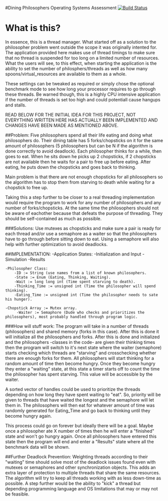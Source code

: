 #Dining Philosophers Operating Systems Assessment [![Build Status](https://travis-ci.org/Gi133/DiningPhilosophers.svg?branch=master)](https://travis-ci.org/Gi133/DiningPhilosophers)

# What is this?
In essence, this is a thread manager. 
What started off as a solution to the philosopher problem went outside the scope it was originally intented for. 
The application provided here makes use of thread timings to make sure that no thread is suspended for too long on a limited number of resources. 
What the users will see, to this effect, when starting the application is the ability to set the number of philosphers/threads as well as how many spoons/virtual_resources are available to them as a whole.

These settings can be tweaked as required or simply chose the optional benchmark mode to see how long your processor requires to go through these threads. Be warned though, this is a highly CPU intensive application if the number of threads is set too high and could potentiall cause hangups and stalls.

READ BELOW FOR THE INITIAL IDEA FOR THIS PROJECT, NOT EVERYTHING WRITTEN HERE HAS ACTUALLY BEEN IMPLEMENTED AND CHANGES HAVE BEEN MADE AS MENTIONED ABOVE.

##Problem:
Five philosophers spend all their life eating and doing what philosophers do.
Their dining table has 5 forks/chopsticks on it for the same amount of philosophers
(5 philosophers but can be N if the algorithm is done correctly to avoid deadlock).
Each philosopher thinks for a while, then goes to eat. When he sits down he picks up 2 chopsticks,
if 2 chopsticks are not available then he waits for a pair to free up before eating. After eating,
he puts down the chopsticks and goes back to thinking.

Main problem is that there are not enough chopsticks for all philosophers so the algorithm has to
stop them from starving to death while waiting for a chopstick to free up.

Taking this a step further to be closer to a real threading implementation would require the program to work for
any number of philosophers and any number of forks/chopsticks. At the same time the philosophers should not be
aware of eachother because that defeats the purpose of threading. They should be self-contained as much as possible.

###Solutions:
Use mutexes as chopsticks and make sure a pair is ready for each thread and/or use a semaphore as a waiter 
so that the philosophers have to go through before sitting down to eat. Using a semaphore will also help with further
optimization to avoid deadlocks.

##IMPLEMENTATION:
	-Application States:
		-Initialization and Input
		-Simulation
		-Results
	
 	-Philosopher Class:
		-ID := String (use names from a list of known philosophers.
		-State := Enum (Eating, Thinking, Waiting).
		-Wait := long long int (Time spent starving to death).
		-Thinking_Time := unsigned int (Time the philosopher will spend thinking).
		-Eating_Time := unsigned int (Time the philosopher needs to sate his hunger).
	
	-Chopstick Array := Mutex array. 
		 -Waiter := Semaphore (Dude who checks and prioritizes the philosophers), most probably handled through program logic.

###How will stuff work:
The program will take in a number of threads (philosophers) and shared memory (forks in this case). After this is done it will initialize all the philosophers and forks.
After this is done and initialized and the philosophers -classes in the code- are given their thinking times then the program will switch to it's next state where the waiter (semaphore) 
starts checking which threads are "starving" and crosschecking whether there are enough forks for them. All philosophers will start thinking for a random amount of time then become hungry.
Once they become hungry they enter a "waiting" state, at this state a timer starts off to count the time the philosopher has spent starving. This value will be accessible by the waiter.

A sorted vector of handles could be used to prioritize the threads depending on how long they have spent waiting to "eat".
So, priority will be given to threads that have waited the longest and the semaphore will let them in. The philosophers will then eat for whatever amount of time was randomly generated for Eating_Time
and go back to thinking until they become hungry again.

This process could go on forever but ideally there will be a goal. Maybe once a philosopher ate X number of times then he will enter a "finished" state and won't go hungry again.
Once all philosophers have entered this state then the program will end and enter a "Results" state where all the benchmark data will be shown.

##Further Deadlock Prevention:
Weighting threads according to their "waiting" time should solve most of the deadlock issues found even with mutexes or semaphores and other synchronization objects. This adds an extra layer of protection
to multiple threads that share the same resources. The algorithm will try to keep all threads working with as less down-time as possible. A step further would be the ability to "kick" a thread but depending
programming language and OS limitations that may or may not be feasible.
